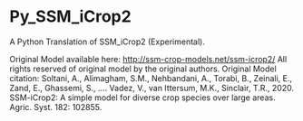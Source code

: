 # Py_SSM_iCrop2
A Python Translation of SSM_iCrop2 (Experimental).

Original Model available here: http://ssm-crop-models.net/ssm-icrop2/
All rights reserved of original model by the original authors.
Original Model citation:
Soltani, A., Alimagham, S.M., Nehbandani, A., Torabi, B., Zeinali, E., Zand, E., Ghassemi, S., …. Vadez, V., van Ittersum, M.K., Sinclair, T.R., 2020. SSM-iCrop2: A simple model for diverse crop species over large areas. Agric. Syst. 182: 102855.

